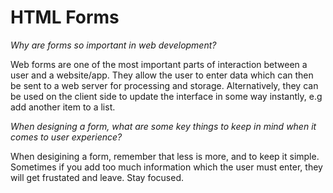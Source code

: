 # HTML Forms

*Why are forms so important in web development?*

Web forms are one of the most important parts of interaction between a user and a website/app. They allow the user to enter data which can then be sent to a web server for processing and storage. Alternatively, they can be used on the client side to update the interface in some way instantly, e.g add another item to a list.

*When designing a form, what are some key things to keep in mind when it comes to user experience?*

When desigining a form, remember that less is more, and to keep it simple. Sometimes if you add too much information which the user must enter, they will  get frustated and leave. Stay focused.





